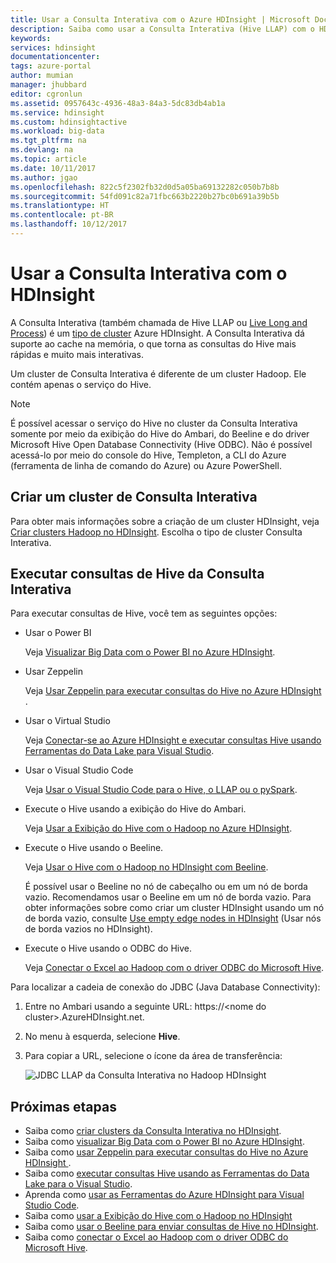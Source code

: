 ```yaml
---
title: Usar a Consulta Interativa com o Azure HDInsight | Microsoft Docs
description: Saiba como usar a Consulta Interativa (Hive LLAP) com o HDInsight.
keywords: 
services: hdinsight
documentationcenter: 
tags: azure-portal
author: mumian
manager: jhubbard
editor: cgronlun
ms.assetid: 0957643c-4936-48a3-84a3-5dc83db4ab1a
ms.service: hdinsight
ms.custom: hdinsightactive
ms.workload: big-data
ms.tgt_pltfrm: na
ms.devlang: na
ms.topic: article
ms.date: 10/11/2017
ms.author: jgao
ms.openlocfilehash: 822c5f2302fb32d0d5a05ba69132282c050b7b8b
ms.sourcegitcommit: 54fd091c82a71fbc663b2220b27bc0b691a39b5b
ms.translationtype: HT
ms.contentlocale: pt-BR
ms.lasthandoff: 10/12/2017
---
```

# <a name="use-interactive-query-with-hdinsight"></a>Usar a Consulta Interativa com o HDInsight
A Consulta Interativa (também chamada de Hive LLAP ou [Live Long and Process](https://cwiki.apache.org/confluence/display/Hive/LLAP)) é um [tipo de cluster](hdinsight-hadoop-provision-linux-clusters.md#cluster-types) Azure HDInsight. A Consulta Interativa dá suporte ao cache na memória, o que torna as consultas do Hive mais rápidas e muito mais interativas. 

Um cluster de Consulta Interativa é diferente de um cluster Hadoop. Ele contém apenas o serviço do Hive. 

> [!NOTE]
> É possível acessar o serviço do Hive no cluster da Consulta Interativa somente por meio da exibição do Hive do Ambari, do Beeline e do driver Microsoft Hive Open Database Connectivity (Hive ODBC). Não é possível acessá-lo por meio do console do Hive, Templeton, a CLI do Azure (ferramenta de linha de comando do Azure) ou Azure PowerShell. 
> 
> 

## <a name="create-an-interactive-query-cluster"></a>Criar um cluster de Consulta Interativa
Para obter mais informações sobre a criação de um cluster HDInsight, veja [Criar clusters Hadoop no HDInsight](hdinsight-hadoop-provision-linux-clusters.md). Escolha o tipo de cluster Consulta Interativa.

## <a name="execute-hive-queries-from-interactive-query"></a>Executar consultas de Hive da Consulta Interativa
Para executar consultas de Hive, você tem as seguintes opções:

* Usar o Power BI

    Veja [Visualizar Big Data com o Power BI no Azure HDInsight](./hdinsight-connect-hive-power-bi.md).

* Usar Zeppelin

    Veja [Usar Zeppelin para executar consultas do Hive no Azure HDInsight ](./hdinsight-connect-hive-zeppelin.md).

* Usar o Virtual Studio

    Veja [Conectar-se ao Azure HDInsight e executar consultas Hive usando Ferramentas do Data Lake para Visual Studio](hdinsight-hadoop-visual-studio-tools-get-started.md#run-a-hive-query).

* Usar o Visual Studio Code

    Veja [Usar o Visual Studio Code para o Hive, o LLAP ou o pySpark](hdinsight-for-vscode.md).
* Execute o Hive usando a exibição do Hive do Ambari.
  
    Veja [Usar a Exibição do Hive com o Hadoop no Azure HDInsight](hdinsight-hadoop-use-hive-ambari-view.md).
* Execute o Hive usando o Beeline.
  
    Veja [Usar o Hive com o Hadoop no HDInsight com Beeline](hdinsight-hadoop-use-hive-beeline.md).
  
    É possível usar o Beeline no nó de cabeçalho ou em um nó de borda vazio. Recomendamos usar o Beeline em um nó de borda vazio. Para obter informações sobre como criar um cluster HDInsight usando um nó de borda vazio, consulte [Use empty edge nodes in HDInsight](hdinsight-apps-use-edge-node.md) (Usar nós de borda vazios no HDInsight).
* Execute o Hive usando o ODBC do Hive.
  
    Veja [Conectar o Excel ao Hadoop com o driver ODBC do Microsoft Hive](hdinsight-connect-excel-hive-odbc-driver.md).

Para localizar a cadeia de conexão do JDBC (Java Database Connectivity):

1. Entre no Ambari usando a seguinte URL: https://\<nome do cluster\>.AzureHDInsight.net.
2. No menu à esquerda, selecione **Hive**.
3. Para copiar a URL, selecione o ícone da área de transferência:
   
   ![JDBC LLAP da Consulta Interativa no Hadoop HDInsight](./media/hdinsight-hadoop-use-interactive-hive/hdinsight-hadoop-use-interactive-hive-jdbc.png)

## <a name="next-steps"></a>Próximas etapas

* Saiba como [criar clusters da Consulta Interativa no HDInsight](hdinsight-hadoop-provision-linux-clusters.md).
* Saiba como [visualizar Big Data com o Power BI no Azure HDInsight](./hdinsight-connect-hive-power-bi.md).
* Saiba como [usar Zeppelin para executar consultas do Hive no Azure HDInsight ](./hdinsight-connect-hive-zeppelin.md).
* Saiba como [executar consultas Hive usando as Ferramentas do Data Lake para o Visual Studio](./hdinsight-hadoop-visual-studio-tools-get-started.md#run-a-hive-query).
* Aprenda como [usar as Ferramentas do Azure HDInsight para Visual Studio Code](hdinsight-for-vscode.md).
* Saiba como [usar a Exibição do Hive com o Hadoop no HDInsight](hdinsight-hadoop-use-hive-ambari-view.md)
* Saiba como [usar o Beeline para enviar consultas de Hive no HDInsight](hdinsight-hadoop-use-hive-beeline.md).
* Saiba como [conectar o Excel ao Hadoop com o driver ODBC do Microsoft Hive](hdinsight-connect-excel-hive-odbc-driver.md).

